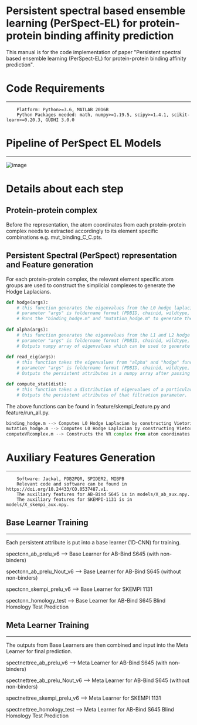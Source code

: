 # Persistent spectral based ensemble learning (PerSpect-EL) for protein-protein binding affinity prediction

This manual is for the code implementation of paper "Persistent spectral based ensemble learning (PerSpect-EL) for protein-protein binding affinity prediction".

# Code Requirements
---
        Platform: Python>=3.6, MATLAB 2016B
        Python Packages needed: math, numpy>=1.19.5, scipy>=1.4.1, scikit-learn>=0.20.3, GUDHI 3.0.0
        
# Pipeline of PerSpect EL Models
---
![image](https://user-images.githubusercontent.com/32187437/147686016-da8e2f85-7de9-47c1-b7a5-8cabb1a4635b.png)

# Details about each step

## Protein-protein complex
Before the representation, the atom coordinates from each protein-protein complex needs to extracted accordingly to its element specific combinations e.g. mut_binding_C_C.pts.

## Persistent Spectral (PerSpect) representation and Feature generation

For each protein-protein complex, the relevant element specific atom groups are used to construct the simplicial complexes to generate the Hodge Laplacians. 
```python
def hodge(args):
    # this function generates the eigenvalues from the L0 hodge laplacians in wild and mutation types from Vietoris Rips Complexes. 
    # parameter "args" is foldername format (PDBID, chainid, wildtype, resid, mutanttype) e.g. (1AK4 D A 488 G)
    # Runs the "binding_hodge.m" and "mutation_hodge.m" to generate the hodge laplacians for each complex. 
    
def alpha(args):
    # this function generates the eigenvalues from the L1 and L2 hodge laplacians in wild and mutation types from alpha complexes.
    # parameter "args" is foldername format (PDBID, chainid, wildtype, resid, mutanttype) e.g. (1AK4 D A 488 G)
    # Outputs numpy array of eigenvalues which can be used to generate persistent attributes.
 
def read_eig(args):
    # this function takes the eigenvalues from "alpha" and "hodge" functions and compute the persistent spectral attributes. 
    # parameter "args" is foldername format (PDBID, chainid, wildtype, resid, mutanttype) e.g. (1AK4 D A 488 G)
    # Outputs the persistent attributes in a numpy array after passing through the subfunction "compute_stat"

def compute_stat(dist):
    # this function takes a distribution of eigenvalues of a particular filtration parameter and computes the persistent spectral attributes. 
    # Outputs the persistent attributes of that filtration parameter. 
```
The above functions can be found in feature/skempi_feature.py and feature/run_all.py.

```python
binding_hodge.m --> Computes L0 Hodge Laplacian by constructing Vietoris Rips Complex from the atom coordinates between the binding sites. 
mutation_hodge.m --> Computes L0 Hodge Laplacian by constructing Vietoris Rips Complex from the atom coordinates between the mutation site and its neighborhood.
computeVRcomplex.m --> Constructs the VR complex from atom coordinates.
```

# Auxiliary Features Generation
---     
        Software: Jackal, PDB2PQR, SPIDER2, MIBPB
        Relevant code and software can be found in https://doi.org/10.24433/CO.0537487.v1. 
        The auxiliary features for AB-Bind S645 is in models/X_ab_aux.npy.
        The auxiliary features for SKEMPI-1131 is in models/X_skempi_aux.npy.

## Base Learner Training
---
Each persistent attribute is put into a base learner (1D-CNN) for training. 

  spectcnn_ab_prelu_v6 --> Base Learner for AB-Bind S645 (with non-binders)
  
  spectcnn_ab_prelu_Nout_v6 --> Base Learner for AB-Bind S645 (without non-binders)
  
  spectcnn_skempi_prelu_v6 --> Base Learner for SKEMPI 1131
  
  spectcnn_homology_test --> Base Learner for AB-Bind S645 Blind Homology Test Prediction
  
## Meta Learner Training 
--- 
The outputs from Base Learners are then combined and input into the Meta Learner for final prediction. 

  spectnettree_ab_prelu_v6 --> Meta Learner for AB-Bind S645 (with non-binders)
  
  spectnettree_ab_prelu_Nout_v6 --> Meta Learner for AB-Bind S645 (without non-binders)
  
  spectnettree_skempi_prelu_v6 --> Meta Learner for SKEMPI 1131
  
  spectnettree_homology_test --> Meta Learner for AB-Bind S645 Blind Homology Test Prediction

